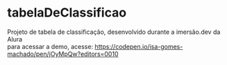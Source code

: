 # tabelaDeClassificao
Projeto de tabela de classificação, desenvolvido durante a imersão.dev da Alura <br>
para acessar a demo, acesse: https://codepen.io/isa-gomes-machado/pen/jOyMpQw?editors=0010
